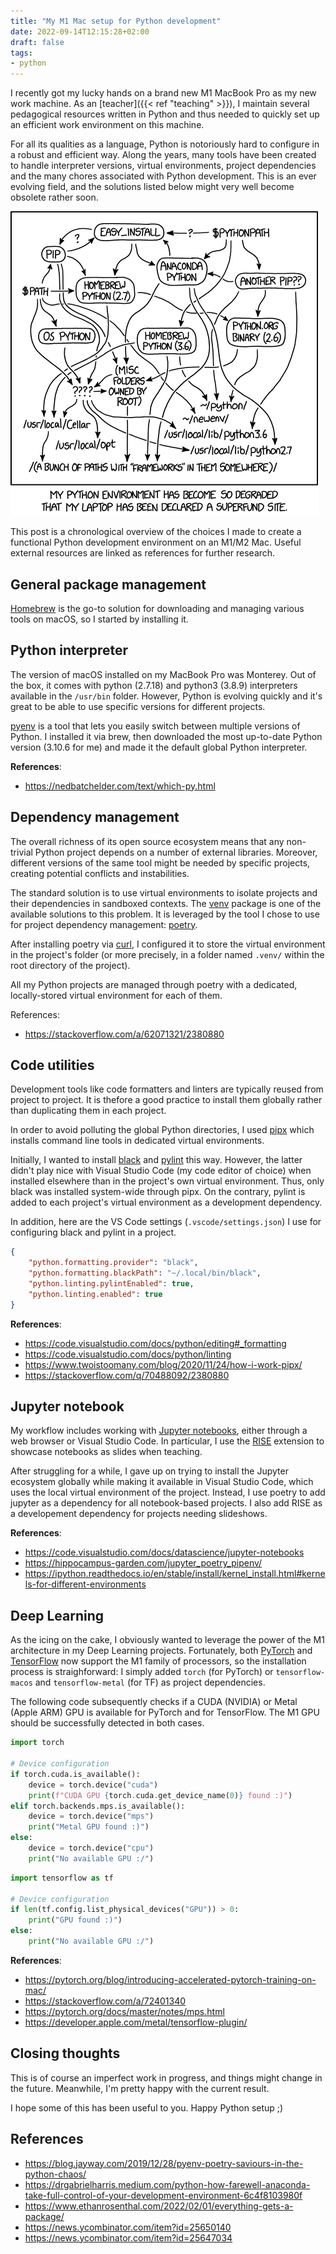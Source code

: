 ```yaml
---
title: "My M1 Mac setup for Python development"
date: 2022-09-14T12:15:28+02:00
draft: false
tags:
- python
---
```


<!--more-->

I recently got my lucky hands on a brand new M1 MacBook Pro as my new work machine. As an [teacher]({{< ref "teaching" >}}), I maintain several pedagogical resources written in Python and thus needed to quickly set up an efficient work environment on this machine.

For all its qualities as a language, Python is notoriously hard to configure in a robust and efficient way. Along the years, many tools have been created to handle interpreter versions, virtual environments, project dependencies and the many chores associated with Python development. This is an ever evolving field, and the solutions listed below might very well become obsolete rather soon.

[![There's an xkcd for that, too!](images/python_environment.png)](https://xkcd.com/1987/)

This post is a chronological overview of the choices I made to create a functional Python development environment on an M1/M2 Mac. Useful external resources are linked as references for further research.

## General package management

[Homebrew](https://brew.sh) is the go-to solution for downloading and managing various tools on macOS, so I started by installing it.

## Python interpreter

The version of macOS installed on my MacBook Pro was Monterey. Out of the box, it comes with python (2.7.18) and python3 (3.8.9) interpreters available in the `/usr/bin` folder. However, Python is evolving quickly and it's great to be able to use specific versions for different projects.

[pyenv](https://github.com/pyenv/pyenv) is a tool that lets you easily switch between multiple versions of Python. I installed it via brew, then downloaded the most up-to-date Python version (3.10.6 for me) and made it the default global Python interpreter.

**References**:

- <https://nedbatchelder.com/text/which-py.html>

## Dependency management

The overall richness of its open source ecosystem means that any non-trivial Python project depends on a number of external libraries. Moreover, different versions of the same tool might be needed by specific projects, creating potential conflicts and instabilities.

The standard solution is to use virtual environments to isolate projects and their dependencies in sandboxed contexts. The [venv](https://docs.python.org/3/library/venv.html) package is one of the available solutions to this problem. It is leveraged by the tool I chose to use for project dependency management: [poetry](https://python-poetry.org/).

After installing poetry via [curl](https://curl.se/), I configured it to store the virtual environment in the project's folder (or more precisely, in a folder named `.venv/` within the root directory of the project).

All my Python projects are managed through poetry with a dedicated, locally-stored virtual environment for each of them.

References:

- <https://stackoverflow.com/a/62071321/2380880>

## Code utilities

Development tools like code formatters and linters are typically reused from project to project. It is thefore a good practice to install them globally rather than duplicating them in each project.

In order to avoid polluting the global Python directories, I used [pipx](https://github.com/pypa/pipx) which installs command line tools in dedicated virtual environments.

Initially, I wanted to install [black](https://github.com/psf/black) and [pylint](https://github.com/PyCQA/pylint) this way. However, the latter didn't play nice with Visual Studio Code (my code editor of choice) when installed elsewhere than in the project's own virtual environment. Thus, only black was installed system-wide through pipx. On the contrary, pylint is added to each project's virtual environment as a development dependency.

In addition, here are the VS Code settings (`.vscode/settings.json`) I use for configuring black and pylint in a project.

```json
{
    "python.formatting.provider": "black",
    "python.formatting.blackPath": "~/.local/bin/black",
    "python.linting.pylintEnabled": true,
    "python.linting.enabled": true
}
```

**References**:

- <https://code.visualstudio.com/docs/python/editing#_formatting>
- <https://code.visualstudio.com/docs/python/linting>
- <https://www.twoistoomany.com/blog/2020/11/24/how-i-work-pipx/>
- <https://stackoverflow.com/q/70488092/2380880>

## Jupyter notebook

My workflow includes working with [Jupyter notebooks](https://github.com/jupyter/notebook), either through a web browser or Visual Studio Code. In particular, I use the [RISE](https://rise.readthedocs.io) extension to showcase notebooks as slides when teaching.

After struggling for a while, I gave up on trying to install the Jupyter ecosystem globally while making it available in Visual Studio Code, which uses the local virtual environment of the project. Instead, I use poetry to add jupyter as a dependency for all notebook-based projects. I also add RISE as a developement dependency for projects needing slideshows.

**References**:

- <https://code.visualstudio.com/docs/datascience/jupyter-notebooks>
- <https://hippocampus-garden.com/jupyter_poetry_pipenv/>
- <https://ipython.readthedocs.io/en/stable/install/kernel_install.html#kernels-for-different-environments>

## Deep Learning

As the icing on the cake, I obviously wanted to leverage the power of the M1 architecture in my Deep Learning projects. Fortunately, both [PyTorch](https://pytorch.org/) and [TensorFlow](https://www.tensorflow.org/) now support the M1 family of processors, so the installation process is straighforward: I simply added `torch` (for PyTorch) or `tensorflow-macos` and `tensorflow-metal` (for TF) as project dependencies.

The following code subsequently checks if a CUDA (NVIDIA) or Metal (Apple ARM) GPU is available for PyTorch and for TensorFlow. The M1 GPU should be successfully detected in both cases.

```python
import torch

# Device configuration
if torch.cuda.is_available():
    device = torch.device("cuda")
    print(f"CUDA GPU {torch.cuda.get_device_name(0)} found :)")
elif torch.backends.mps.is_available():
    device = torch.device("mps")
    print("Metal GPU found :)")
else:
    device = torch.device("cpu")
    print("No available GPU :/")
```

```python
import tensorflow as tf

# Device configuration
if len(tf.config.list_physical_devices("GPU")) > 0:
    print("GPU found :)")
else:
    print("No available GPU :/")
```

**References**:

- <https://pytorch.org/blog/introducing-accelerated-pytorch-training-on-mac/>
- <https://stackoverflow.com/a/72401340>
- <https://pytorch.org/docs/master/notes/mps.html>
- <https://developer.apple.com/metal/tensorflow-plugin/>

## Closing thoughts

This is of course an imperfect work in progress, and things might change in the future. Meanwhile, I'm pretty happy with the current result.

I hope some of this has been useful to you. Happy Python setup ;)

## References

- <https://blog.jayway.com/2019/12/28/pyenv-poetry-saviours-in-the-python-chaos/>
- <https://drgabrielharris.medium.com/python-how-farewell-anaconda-take-full-control-of-your-development-environment-6c4f8103980f>
- <https://www.ethanrosenthal.com/2022/02/01/everything-gets-a-package/>
- <https://news.ycombinator.com/item?id=25650140>
- <https://news.ycombinator.com/item?id=25647034>
